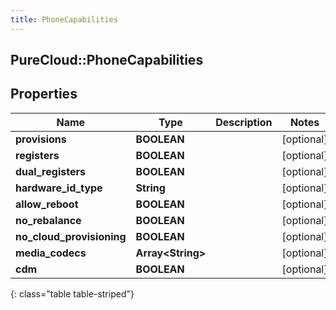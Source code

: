 ```yaml
---
title: PhoneCapabilities
---
```

## PureCloud::PhoneCapabilities

## Properties

|Name | Type | Description | Notes|
|------------ | ------------- | ------------- | -------------|
| **provisions** | **BOOLEAN** |  | [optional] |
| **registers** | **BOOLEAN** |  | [optional] |
| **dual_registers** | **BOOLEAN** |  | [optional] |
| **hardware_id_type** | **String** |  | [optional] |
| **allow_reboot** | **BOOLEAN** |  | [optional] |
| **no_rebalance** | **BOOLEAN** |  | [optional] |
| **no_cloud_provisioning** | **BOOLEAN** |  | [optional] |
| **media_codecs** | **Array&lt;String&gt;** |  | [optional] |
| **cdm** | **BOOLEAN** |  | [optional] |
{: class="table table-striped"}


